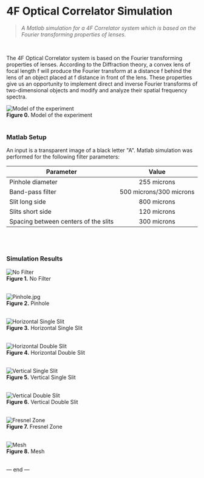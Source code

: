 
# 4F Optical Correlator Simulation

 >*A Matlab simulation for a 4F Correlator system which is based on the Fourier transforming properties of lenses.*
<br/> 

The 4F Optical Correlator system is based on the Fourier transforming properties of lenses. According to the Diffraction theory, a convex lens of focal length f will produce the Fourier transform at a distance f behind the lens of an object placed at f distance in front of the lens. These properties give us an opportunity to implement direct and inverse Fourier transforms of two-dimensional objects and modify and analyze their spatial frequency spectra. <br/> 

![Model of the experiment](Setup.jpg) <br/> 
**Figure 0.** Model of the experiment
<br/> <br/> 

### Matlab Setup
An input is a transparent image of a black letter "A". Matlab simulation was performed for the following filter parameters:

| Parameter        | Value           |
| ------------- |:-------------:|
| Pinhole diameter      | 255 microns |
| Band-pass filter      | 500 microns/300 microns      |
| Slit long side | 800 microns      |
| Slits short side | 120 microns |
| Spacing between centers of the slits | 300 microns |
<br/> <br/> 

### Simulation Results


![No Filter](simulation-results/No_Filter.jpg) <br/> 
**Figure 1.** No Filter
<br/> <br/> 

![Pinhole.jpg](simulation-results/Pinhole.jpg) <br/> 
**Figure 2.** Pinhole
<br/> <br/> 

![Horizontal Single Slit](simulation-results/Horizontal_Single_Slit.jpg) <br/> 
**Figure 3.** Horizontal Single Slit
<br/> <br/> 

![Horizontal Double Slit](simulation-results/Horizontal_Double_Slit.jpg) <br/> 
**Figure 4.** Horizontal Double Slit
<br/> <br/> 

![Vertical Single Slit](simulation-results/Vertical_Single_Slit.jpg) <br/> 
**Figure 5.** Vertical Single Slit
<br/> <br/> 

![Vertical Double Slit](simulation-results/Vertical_Double_Slit.jpg) <br/> 
**Figure 6.** Vertical Double Slit
<br/> <br/> 

![Fresnel Zone](simulation-results/Fresnel_Zone.jpg) <br/> 
**Figure 7.** Fresnel Zone
<br/> <br/> 

![Mesh](simulation-results/Mesh.jpg) <br/> 
**Figure 8.** Mesh
<br/> <br/> 

&mdash; end &mdash;



